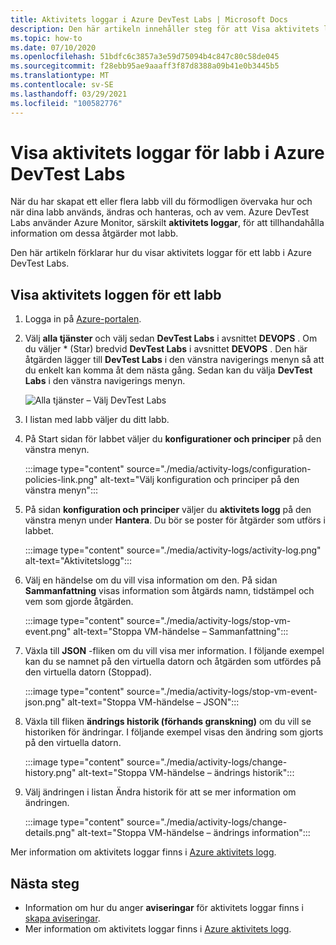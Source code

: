 ```yaml
---
title: Aktivitets loggar i Azure DevTest Labs | Microsoft Docs
description: Den här artikeln innehåller steg för att Visa aktivitets loggar för Azure DevTest Labs.
ms.topic: how-to
ms.date: 07/10/2020
ms.openlocfilehash: 51bdfc6c3857a3e59d75094b4c847c80c58de045
ms.sourcegitcommit: f28ebb95ae9aaaff3f87d8388a09b41e0b3445b5
ms.translationtype: MT
ms.contentlocale: sv-SE
ms.lasthandoff: 03/29/2021
ms.locfileid: "100582776"
---
```

# <a name="view-activity-logs-for-labs-in-azure-devtest-labs"></a>Visa aktivitets loggar för labb i Azure DevTest Labs 
När du har skapat ett eller flera labb vill du förmodligen övervaka hur och när dina labb används, ändras och hanteras, och av vem. Azure DevTest Labs använder Azure Monitor, särskilt **aktivitets loggar**, för att tillhandahålla information om dessa åtgärder mot labb. 

Den här artikeln förklarar hur du visar aktivitets loggar för ett labb i Azure DevTest Labs.

## <a name="view-activity-log-for-a-lab"></a>Visa aktivitets loggen för ett labb

1. Logga in på [Azure-portalen](https://portal.azure.com).
1. Välj **alla tjänster** och välj sedan **DevTest Labs** i avsnittet **DEVOPS** . Om du väljer * (Star) bredvid **DevTest Labs** i avsnittet **DEVOPS** . Den här åtgärden lägger till **DevTest Labs** i den vänstra navigerings menyn så att du enkelt kan komma åt dem nästa gång. Sedan kan du välja **DevTest Labs** i den vänstra navigerings menyn.

    ![Alla tjänster – Välj DevTest Labs](./media/devtest-lab-create-lab/all-services-select.png)
1. I listan med labb väljer du ditt labb.
1. På Start sidan för labbet väljer du **konfigurationer och principer** på den vänstra menyn. 

    :::image type="content" source="./media/activity-logs/configuration-policies-link.png" alt-text="Välj konfiguration och principer på den vänstra menyn":::
1. På sidan **konfiguration och principer** väljer du **aktivitets logg** på den vänstra menyn under **Hantera**. Du bör se poster för åtgärder som utförs i labbet. 

    :::image type="content" source="./media/activity-logs/activity-log.png" alt-text="Aktivitetslogg":::    
1. Välj en händelse om du vill visa information om den. På sidan **Sammanfattning** visas information som åtgärds namn, tidstämpel och vem som gjorde åtgärden. 
    
    :::image type="content" source="./media/activity-logs/stop-vm-event.png" alt-text="Stoppa VM-händelse – Sammanfattning":::        
1. Växla till **JSON** -fliken om du vill visa mer information. I följande exempel kan du se namnet på den virtuella datorn och åtgärden som utfördes på den virtuella datorn (Stoppad).

    :::image type="content" source="./media/activity-logs/stop-vm-event-json.png" alt-text="Stoppa VM-händelse – JSON":::           
1. Växla till fliken **ändrings historik (förhands granskning)** om du vill se historiken för ändringar. I följande exempel visas den ändring som gjorts på den virtuella datorn. 

    :::image type="content" source="./media/activity-logs/change-history.png" alt-text="Stoppa VM-händelse – ändrings historik":::             
1. Välj ändringen i listan Ändra historik för att se mer information om ändringen. 

    :::image type="content" source="./media/activity-logs/change-details.png" alt-text="Stoppa VM-händelse – ändrings information":::             

Mer information om aktivitets loggar finns i [Azure aktivitets logg](../azure-monitor/essentials/activity-log.md).

## <a name="next-steps"></a>Nästa steg

- Information om hur du anger **aviseringar** för aktivitets loggar finns i [skapa aviseringar](create-alerts.md).
- Mer information om aktivitets loggar finns i  [Azure aktivitets logg](../azure-monitor/essentials/activity-log.md).


